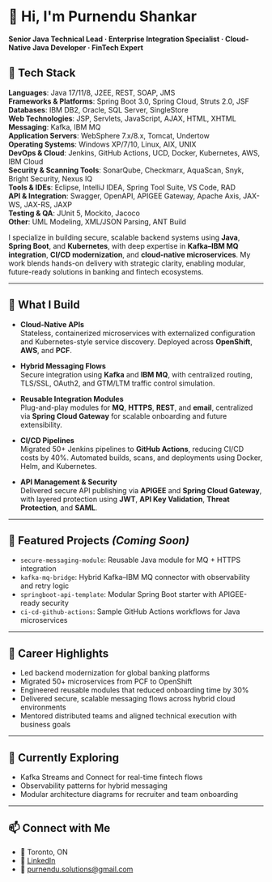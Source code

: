 # 👋 Hi, I'm Purnendu Shankar

**Senior Java Technical Lead · Enterprise Integration Specialist · Cloud-Native Java Developer · FinTech Expert**

## 🧰 Tech Stack

**Languages**: Java 17/11/8, J2EE, REST, SOAP, JMS  
**Frameworks & Platforms**: Spring Boot 3.0, Spring Cloud, Struts 2.0, JSF  
**Databases**: IBM DB2, Oracle, SQL Server, SingleStore  
**Web Technologies**: JSP, Servlets, JavaScript, AJAX, HTML, XHTML  
**Messaging**: Kafka, IBM MQ  
**Application Servers**: WebSphere 7.x/8.x, Tomcat, Undertow  
**Operating Systems**: Windows XP/7/10, Linux, AIX, UNIX  
**DevOps & Cloud**: Jenkins, GitHub Actions, UCD, Docker, Kubernetes, AWS, IBM Cloud  
**Security & Scanning Tools**: SonarQube, Checkmarx, AquaScan, Snyk, Bright Security, Nexus IQ  
**Tools & IDEs**: Eclipse, IntelliJ IDEA, Spring Tool Suite, VS Code, RAD  
**API & Integration**: Swagger, OpenAPI, APIGEE Gateway, Apache Axis, JAX-WS, JAX-RS, JAXP  
**Testing & QA**: JUnit 5, Mockito, Jacoco  
**Other**: UML Modeling, XML/JSON Parsing, ANT Build

I specialize in building secure, scalable backend systems using **Java**, **Spring Boot**, and **Kubernetes**, with deep expertise in **Kafka–IBM MQ integration**, **CI/CD modernization**, and **cloud-native microservices**. My work blends hands-on delivery with strategic clarity, enabling modular, future-ready solutions in banking and fintech ecosystems.

---

## 🚀 What I Build

- **Cloud-Native APIs**  
  Stateless, containerized microservices with externalized configuration and Kubernetes-style service discovery. Deployed across **OpenShift**, **AWS**, and **PCF**.

- **Hybrid Messaging Flows**  
  Secure integration using **Kafka** and **IBM MQ**, with centralized routing, TLS/SSL, OAuth2, and GTM/LTM traffic control simulation.

- **Reusable Integration Modules**  
  Plug-and-play modules for **MQ**, **HTTPS**, **REST**, and **email**, centralized via **Spring Cloud Gateway** for scalable onboarding and future extensibility.

- **CI/CD Pipelines**  
  Migrated 50+ Jenkins pipelines to **GitHub Actions**, reducing CI/CD costs by 40%. Automated builds, scans, and deployments using Docker, Helm, and Kubernetes.

- **API Management & Security**  
  Delivered secure API publishing via **APIGEE** and **Spring Cloud Gateway**, with layered protection using **JWT**, **API Key Validation**, **Threat Protection**, and **SAML**.

---

## 📁 Featured Projects *(Coming Soon)*

- `secure-messaging-module`: Reusable Java module for MQ + HTTPS integration  
- `kafka-mq-bridge`: Hybrid Kafka–IBM MQ connector with observability and retry logic  
- `springboot-api-template`: Modular Spring Boot starter with APIGEE-ready security  
- `ci-cd-github-actions`: Sample GitHub Actions workflows for Java microservices

---

## 📌 Career Highlights

- Led backend modernization for global banking platforms  
- Migrated 50+ microservices from PCF to OpenShift  
- Engineered reusable modules that reduced onboarding time by 30%  
- Delivered secure, scalable messaging flows across hybrid cloud environments  
- Mentored distributed teams and aligned technical execution with business goals

---

## 🌱 Currently Exploring

- Kafka Streams and Connect for real-time fintech flows  
- Observability patterns for hybrid messaging  
- Modular architecture diagrams for recruiter and team onboarding

---

## 📫 Connect with Me

- 📍 Toronto, ON  
- 🔗 [LinkedIn](https://www.linkedin.com/in/spurnendu/)  
- 📧 purnendu.solutions@gmail.com
